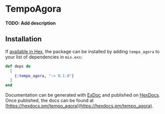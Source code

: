 # TempoAgora

**TODO: Add description**

## Installation

If [available in Hex](https://hex.pm/docs/publish), the package can be installed
by adding `tempo_agora` to your list of dependencies in `mix.exs`:

```elixir
def deps do
  [
    {:tempo_agora, "~> 0.1.0"}
  ]
end
```

Documentation can be generated with [ExDoc](https://github.com/elixir-lang/ex_doc)
and published on [HexDocs](https://hexdocs.pm). Once published, the docs can
be found at [https://hexdocs.pm/tempo_agora](https://hexdocs.pm/tempo_agora).

